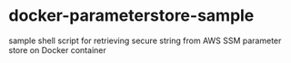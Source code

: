 # docker-parameterstore-sample
sample shell script for retrieving secure string from AWS SSM parameter store on Docker container
